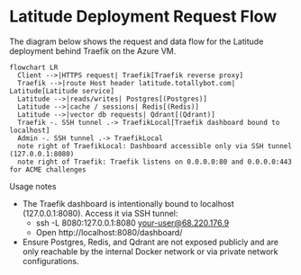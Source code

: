 # Latitude Deployment Request Flow

The diagram below shows the request and data flow for the Latitude deployment behind Traefik on the Azure VM.

```mermaid
flowchart LR
  Client -->|HTTPS request| Traefik[Traefik reverse proxy]
  Traefik -->|route Host header latitude.totallybot.com| Latitude[Latitude service]
  Latitude -->|reads/writes| Postgres[(Postgres)]
  Latitude -->|cache / sessions| Redis[(Redis)]
  Latitude -->|vector db requests| Qdrant[(Qdrant)]
  Traefik -. SSH tunnel .-> TraefikLocal[Traefik dashboard bound to localhost]
  Admin -. SSH tunnel .-> TraefikLocal
  note right of TraefikLocal: Dashboard accessible only via SSH tunnel (127.0.0.1:8080)
  note right of Traefik: Traefik listens on 0.0.0.0:80 and 0.0.0.0:443 for ACME challenges
```

Usage notes
- The Traefik dashboard is intentionally bound to localhost (127.0.0.1:8080). Access it via SSH tunnel:
  - ssh -L 8080:127.0.0.1:8080 your-user@68.220.176.9
  - Open http://localhost:8080/dashboard/
- Ensure Postgres, Redis, and Qdrant are not exposed publicly and are only reachable by the internal Docker network or via private network configurations.
